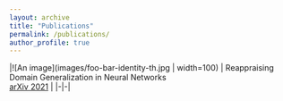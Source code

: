 ```yaml
---
layout: archive
title: "Publications"
permalink: /publications/
author_profile: true
---
```


|![An image](images/foo-bar-identity-th.jpg | width=100) | Reappraising Domain Generalization in Neural Networks<br/> [arXiv 2021](https://arxiv.org/pdf/2110.07981.pdf)  |
|-|-|





<!-- {% if author.googlescholar %}
  You can also find my articles on <u><a href="{{author.googlescholar}}">my Google Scholar profile</a>.</u>
{% endif %}

{% include base_path %}

{% for post in site.publications reversed %}
  {% include archive-single.html %}
{% endfor %} -->
